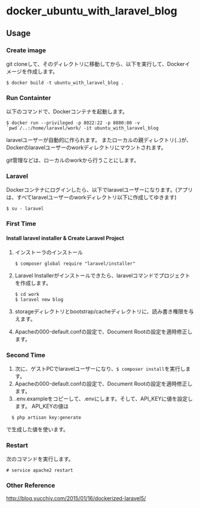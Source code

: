 # docker_ubuntu_with_laravel_blog

## Usage

### Create image

git cloneして、そのディレクトリに移動してから、以下を実行して、Dockerイメージを作成します。

```
$ docker build -t ubuntu_with_laravel_blog .
```

### Run Containter

以下のコマンドで、Dockerコンテナを起動します。

```
$ docker run --privileged -p 8022:22 -p 8080:80 -v `pwd`/..:/home/laravel/work/ -it ubuntu_with_laravel_blog
```

laravelユーザーが自動的に作られます。
またローカルの親ディレクトリ(..)が、Dockerのlaravelユーザーのworkディレクトリにマウントされます。

git管理などは、ローカルのworkから行うことにします。

### Laravel

Dockerコンテナにログインしたら、以下でlaravelユーザーになります。(アプリは、すべてlaravelユーザーのworkディレクトリ以下に作成してゆきます)

```
$ su - laravel
```

### First Time

#### Install laravel installer & Create Laravel Project


1. インストーラのインストール
    ```
    $ composer global require "laravel/installer"
    ```
1. Laravel Installerがインストールできたら、laravelコマンドでプロジェクトを作成します。
    ```
    $ cd work
    $ laravel new blog
    ```
1. storageディレクトリとbootstrap/cacheディレクトリに、読み書き権限を与えます。

1. Apacheの000-default.confの設定で、Document Rootの設定を適時修正します。


### Second Time

1. 次に、ゲストPCでlaravelユーザーになり、`$ composer install`を実行します。
1. Apacheの000-default.confの設定で、Document Rootの設定を適時修正します。
1. .env.exampleをコピーして、.envにします。そして、API_KEYに値を設定します。
  API_KEYの値は

  ```
    $ php artisan key:generate
  ```

  で生成した値を使います。


### Restart

次のコマンドを実行します。

```
# service apache2 restart
```




### Other Reference

http://blog.yucchiy.com/2015/01/16/dockerized-laravel5/
